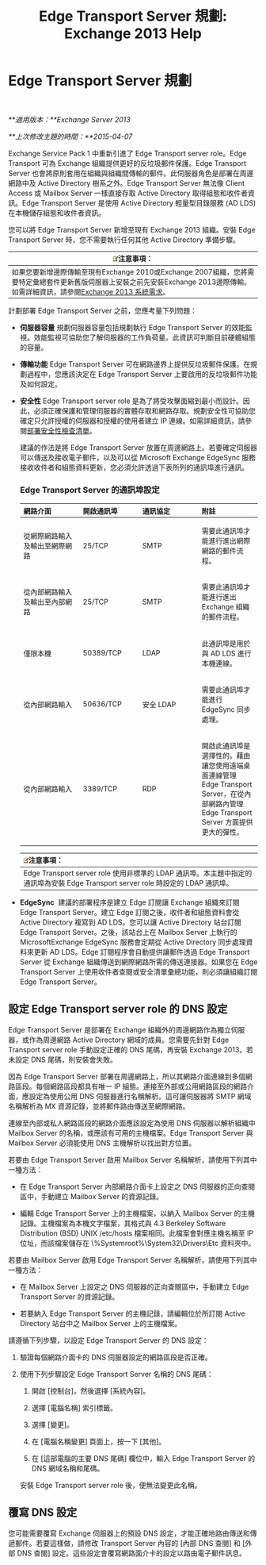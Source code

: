 ﻿---
title: 'Edge Transport Server 規劃: Exchange 2013 Help'
TOCTitle: Edge Transport Server 規劃
ms:assetid: 3d34de82-58a5-4b30-9978-7d330102eb92
ms:mtpsurl: https://technet.microsoft.com/zh-tw/library/Dn641596(v=EXCHG.150)
ms:contentKeyID: 61543913
ms.date: 05/21/2018
mtps_version: v=EXCHG.150
ms.translationtype: MT
---

# Edge Transport Server 規劃

 

_**適用版本：**Exchange Server 2013_

_**上次修改主題的時間：**2015-04-07_

Exchange Service Pack 1 中重新引進了 Edge Transport server role。Edge Transport 可為 Exchange 組織提供更好的反垃圾郵件保護。Edge Transport Server 也會將原則套用在組織與組織間傳輸的郵件。此伺服器角色是部署在周邊網路中及 Active Directory 樹系之外。Edge Transport Server 無法像 Client Access 或 Mailbox Server 一樣直接存取 Active Directory 取得組態和收件者資訊。Edge Transport Server 是使用 Active Directory 輕量型目錄服務 (AD LDS) 在本機儲存組態和收件者資訊。

您可以將 Edge Transport Server 新增至現有 Exchange 2013 組織。安裝 Edge Transport Server 時，您不需要執行任何其他 Active Directory 準備步驟。

<table>
<thead>
<tr class="header">
<th><img src="images/Bb124558.note(EXCHG.150).gif" title="注意事項" alt="注意事項" />注意事項：</th>
</tr>
</thead>
<tbody>
<tr class="odd">
<td>如果您要新增邊際傳輸至現有Exchange 2010或Exchange 2007組織，您將需要特定彙總套件更新舊版伺服器上安裝之前先安裝Exchange 2013邊際傳輸。如需詳細資訊，請參閱<a href="exchange-2013-system-requirements-exchange-2013-help.md">Exchange 2013 系統需求</a>。</td>
</tr>
</tbody>
</table>


計劃部署 Edge Transport Server 之前，您應考量下列問題：

  - **伺服器容量** 規劃伺服器容量包括規劃執行 Edge Transport Server 的效能監視。效能監視可協助您了解伺服器的工作負荷量。此資訊可判斷目前硬體組態的容量。

  - **傳輸功能** Edge Transport Server 可在網路邊界上提供反垃圾郵件保護。在規劃過程中，您應該決定在 Edge Transport Server 上要啟用的反垃圾郵件功能及如何設定。

  - **安全性** Edge Transport server role 是為了將受攻擊面縮到最小而設計。因此，必須正確保護和管理伺服器的實體存取和網路存取。規劃安全性可協助您確定只允許授權的伺服器和授權的使用者建立 IP 連線。如需詳細資訊，請參閱[部署安全性檢查清單](deployment-security-checklist-exchange-2013-help.md)。
    
    建議的作法是將 Edge Transport Server 放置在周邊網路上。若要確定伺服器可以傳送及接收電子郵件，以及可以從 Microsoft Exchange EdgeSync 服務接收收件者和組態資料更新，您必須允許透過下表所列的通訊埠進行通訊。
    
    ### Edge Transport Server 的通訊埠設定
    
    <table>
    <colgroup>
    <col style="width: 25%" />
    <col style="width: 25%" />
    <col style="width: 25%" />
    <col style="width: 25%" />
    </colgroup>
    <thead>
    <tr class="header">
    <th>網路介面</th>
    <th>開啟通訊埠</th>
    <th>通訊協定</th>
    <th>附註</th>
    </tr>
    </thead>
    <tbody>
    <tr class="odd">
    <td><p>從網際網路輸入及輸出至網際網路</p></td>
    <td><p>25/TCP</p></td>
    <td><p>SMTP</p></td>
    <td><p>需要此通訊埠才能進行進出網際網路的郵件流程。</p></td>
    </tr>
    <tr class="even">
    <td><p>從內部網路輸入及輸出至內部網路</p></td>
    <td><p>25/TCP</p></td>
    <td><p>SMTP</p></td>
    <td><p>需要此通訊埠才能進行進出 Exchange 組織的郵件流程。</p></td>
    </tr>
    <tr class="odd">
    <td><p>僅限本機</p></td>
    <td><p>50389/TCP</p></td>
    <td><p>LDAP</p></td>
    <td><p>此通訊埠是用於與 AD LDS 進行本機連線。</p></td>
    </tr>
    <tr class="even">
    <td><p>從內部網路輸入</p></td>
    <td><p>50636/TCP</p></td>
    <td><p>安全 LDAP</p></td>
    <td><p>需要此通訊埠才能進行 EdgeSync 同步處理。</p></td>
    </tr>
    <tr class="odd">
    <td><p>從內部網路輸入</p></td>
    <td><p>3389/TCP</p></td>
    <td><p>RDP</p></td>
    <td><p>開啟此通訊埠是選擇性的。藉由讓您使用遠端桌面連線管理 Edge Transport Server，在從內部網路內管理 Edge Transport Server 方面提供更大的彈性。</p></td>
    </tr>
    </tbody>
    </table>
    
    <table>
    <thead>
    <tr class="header">
    <th><img src="images/Bb124558.note(EXCHG.150).gif" title="注意事項" alt="注意事項" />注意事項：</th>
    </tr>
    </thead>
    <tbody>
    <tr class="odd">
    <td>Edge Transport server role 使用非標準的 LDAP 通訊埠。本主題中指定的通訊埠為安裝 Edge Transport server role 時設定的 LDAP 通訊埠。</td>
    </tr>
    </tbody>
    </table>


  - **EdgeSync**  建議的部署程序是建立 Edge 訂閱讓 Exchange 組織來訂閱 Edge Transport Server。建立 Edge 訂閱之後，收件者和組態資料會從 Active Directory 複寫到 AD LDS。您可以讓 Active Directory 站台訂閱 Edge Transport Server。之後，該站台上在 Mailbox Server 上執行的 MicrosoftExchange EdgeSync 服務會定期從 Active Directory 同步處理資料來更新 AD LDS。Edge 訂閱程序會自動提供讓郵件透過 Edge Transport Server 從 Exchange 組織傳送到網際網路所需的傳送連接器。如果您在 Edge Transport Server 上使用收件者查閱或安全清單彙總功能，則必須讓組織訂閱 Edge Transport Server。

## 設定 Edge Transport server role 的 DNS 設定

Edge Transport Server 是部署在 Exchange 組織外的周邊網路作為獨立伺服器，或作為周邊網路 Active Directory 網域的成員。您需要先針對 Edge Transport server role 手動設定正確的 DNS 尾碼，再安裝 Exchange 2013。若未設定 DNS 尾碼，則安裝會失敗。

因為 Edge Transport Server 部署在周邊網路上，所以其網路介面連線到多個網路區段。每個網路區段都具有唯一 IP 組態。連接至外部或公用網路區段的網路介面，應設定為使用公用 DNS 伺服器進行名稱解析。這可讓伺服器將 SMTP 網域名稱解析為 MX 資源記錄，並將郵件路由傳送至網際網路。

連線至內部或私人網路區段的網路介面應該設定為使用 DNS 伺服器以解析組織中 Mailbox Server 的名稱，或應該有可用的主機檔案。Edge Transport Server 與 Mailbox Server 必須能使用 DNS 主機解析以找出對方位置。

若要由 Edge Transport Server 啟用 Mailbox Server 名稱解析，請使用下列其中一種方法：

  - 在 Edge Transport Server 內部網路介面卡上設定之 DNS 伺服器的正向查閱區中，手動建立 Mailbox Server 的資源記錄。

  - 編輯 Edge Transport Server 上的主機檔案，以納入 Mailbox Server 的主機記錄。主機檔案為本機文字檔案，其格式與 4.3 Berkeley Software Distribution (BSD) UNIX /etc/hosts 檔案相同。此檔案會對應主機名稱至 IP 位址，而該檔案儲存在 \\%Systemroot%\\System32\\Drivers\\Etc 資料夾中。

若要由 Mailbox Server 啟用 Edge Transport Server 名稱解析，請使用下列其中一種方法：

  - 在 Mailbox Server 上設定之 DNS 伺服器的正向查閱區中，手動建立 Edge Transport Server 的資源記錄。

  - 若要納入 Edge Transport Server 的主機記錄，請編輯位於所訂閱 Active Directory 站台中之 Mailbox Server 上的主機檔案。

請遵循下列步驟，以設定 Edge Transport Server 的 DNS 設定：

1.  驗證每個網路介面卡的 DNS 伺服器設定的網路區段是否正確。

2.  使用下列步驟設定 Edge Transport Server 名稱的 DNS 尾碼：
    
    1.  開啟 \[控制台\]，然後選擇 \[系統內容\]。
    
    2.  選擇 \[電腦名稱\] 索引標籤。
    
    3.  選擇 \[變更\]。
    
    4.  在 \[電腦名稱變更\] 頁面上，按一下 \[其他\]。
    
    5.  在 \[這部電腦的主要 DNS 尾碼\] 欄位中，輸入 Edge Transport Server 的 DNS 網域名稱和尾碼。
    
    安裝 Edge Transport server role 後，便無法變更此名稱。

## 覆寫 DNS 設定

您可能需要覆寫 Exchange 伺服器上的預設 DNS 設定，才能正確地路由傳送和傳遞郵件。若要這樣做，請修改 Transport Server 內容的 \[內部 DNS 查閱\] 和 \[外部 DNS 查閱\] 設定。這些設定會覆寫網路面介卡的設定以路由電子郵件訊息。

